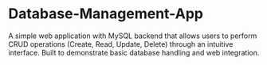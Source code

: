# Database-Management-App
A simple web application with MySQL backend that allows users to perform CRUD operations (Create, Read, Update, Delete) through an intuitive interface. Built to demonstrate basic database handling and web integration.
